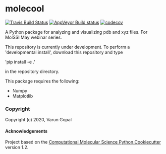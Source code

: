 molecool
==============================
[//]: # (Badges)
[![Travis Build Status](https://travis-ci.com/REPLACE_WITH_OWNER_ACCOUNT/molecool.svg?branch=master)](https://travis-ci.com/REPLACE_WITH_OWNER_ACCOUNT/molecool)
[![AppVeyor Build status](https://ci.appveyor.com/api/projects/status/REPLACE_WITH_APPVEYOR_LINK/branch/master?svg=true)](https://ci.appveyor.com/project/REPLACE_WITH_OWNER_ACCOUNT/molecool/branch/master)
[![codecov](https://codecov.io/gh/REPLACE_WITH_OWNER_ACCOUNT/molecool/branch/master/graph/badge.svg)](https://codecov.io/gh/REPLACE_WITH_OWNER_ACCOUNT/molecool/branch/master)

A Python package for analyzing and visualizing pdb and xyz files. For MolSSI May webinar series.

This repository is currently under development. To perform a 'developmental install', download this repository and type

'pip install -e .' 

in the repository directory. 

This package requires the following: 
- Numpy
- Matplotlib

### Copyright

Copyright (c) 2020, Varun Gopal


#### Acknowledgements
 
Project based on the 
[Computational Molecular Science Python Cookiecutter](https://github.com/molssi/cookiecutter-cms) version 1.2.

